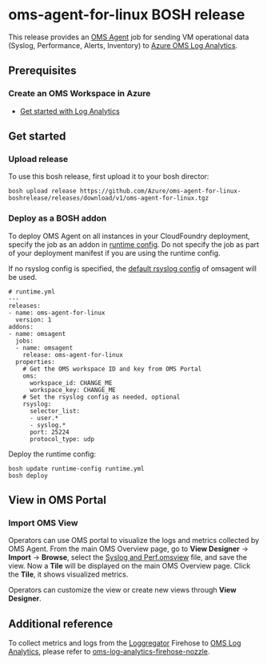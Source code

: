 # oms-agent-for-linux BOSH release

This release provides an [OMS Agent](https://github.com/Microsoft/OMS-Agent-for-Linux) job for sending VM operational data (Syslog, Performance, Alerts, Inventory) to [Azure OMS Log Analytics](https://docs.microsoft.com/en-us/azure/log-analytics/log-analytics-overview).

## Prerequisites

### Create an OMS Workspace in Azure

* [Get started with Log Analytics](https://docs.microsoft.com/en-us/azure/log-analytics/log-analytics-get-started)

## Get started

### Upload release

To use this bosh release, first upload it to your bosh director:
```
bosh upload release https://github.com/Azure/oms-agent-for-linux-boshrelease/releases/download/v1/oms-agent-for-linux.tgz
```

### Deploy as a BOSH addon

To deploy OMS Agent on all instances in your CloudFoundry deployment, specify the job as an addon in [runtime config](https://bosh.io/docs/runtime-config.html). Do not specify the job as part of your deployment manifest if you are using the runtime config.

If no rsyslog config is specified, the [default rsyslog config](https://github.com/Microsoft/OMS-Agent-for-Linux/blob/master/installer/conf/rsyslog.conf) of omsagent will be used.
```
# runtime.yml
---
releases:
- name: oms-agent-for-linux
  version: 1
addons:
- name: omsagent
  jobs:
  - name: omsagent
    release: oms-agent-for-linux
  properties:
    # Get the OMS workspace ID and key from OMS Portal
    oms:
      workspace_id: CHANGE_ME
      workspace_key: CHANGE_ME
    # Set the rsyslog config as needed, optional
    rsyslog:
      selector_list:
      - user.*      
      - syslog.*
      port: 25224
      protocol_type: udp
```

Deploy the runtime config:
```
bosh update runtime-config runtime.yml
bosh deploy
```

## View in OMS Portal

### Import OMS View

Operators can use OMS portal to visualize the logs and metrics collected by OMS Agent. From the main OMS Overview page, go to **View Designer** -> **Import** -> **Browse**, select the [Syslog and Perf.omsview](./docs/omsview/Syslog%20and%20Perf.omsview) file, and save the view. Now a **Tile** will be displayed on the main OMS Overview page. Click the **Tile**, it shows visualized metrics.

Operators can customize the view or create new views through **View Designer**.

## Additional reference

To collect metrics and logs from the [Loggregator](https://docs.cloudfoundry.org/loggregator/architecture.html) Firehose to [OMS Log Analytics](https://docs.microsoft.com/en-us/azure/log-analytics/), please refer to [oms-log-analytics-firehose-nozzle](https://github.com/Azure/oms-log-analytics-firehose-nozzle).